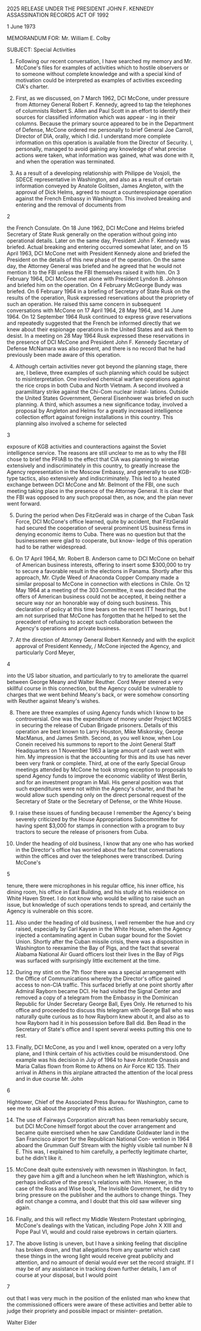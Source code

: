 2025 RELEASE UNDER THE PRESIDENT JOHN F. KENNEDY ASSASSINATION RECORDS ACT OF 1992

1 June 1973

MEMORANDUM FOR: Mr. William E. Colby

SUBJECT: Special Activities

1. Following our recent conversation, I have
searched my memory and Mr. McCone's files for examples
of activities which to hostile observers or to someone
without complete knowledge and with a special kind of
motivation could be interpreted as examples of activities
exceeding CIA's charter.

2. First, as we discussed, on 7 March 1962,
DCI McCone, under pressure from Attorney General Robert
F. Kennedy, agreed to tap the telephones of columnists
Robert S. Allen and Paul Scott in an effort to identify
their sources for classified information which was appear -
ing in their columns. Because the primary source appeared
to be in the Department of Defense, McCone ordered me
personally to brief General Joe Carroll, Director of DIA,
orally, which I did. I understand more complete information
on this operation is available from the Director of Security.
I, personally, managed to avoid gaining any knowledge of
what precise actions were taken, what information was gained,
what was done with it, and when the operation was terminated.

3. As a result of a developing relationship with
Philippe de Vosjoli, the SDECE representative in Washington,
and also as a result of certain information conveyed by
Anatole Golitsen, James Angleton, with the approval of
Dick Helms, agreed to mount a counterespionage operation
against the French Embassy in Washington. This involved
breaking and entering and the removal of documents from

2

the French Consulate. On 18 June 1962, DCI McCone and
Helms briefed Secretary of State Rusk generally on the
operation without going into operational details. Later
on the same day, President John F. Kennedy was briefed.
Actual breaking and entering occurred somewhat later, and
on 15 April 1963, DCI McCone met with President Kennedy
alone and briefed the President on the details of this
new phase of the operation. On the same day, the Attorney
General was briefed and he agreed that he would not
mention it to the FBI unless the FBI themselves raised
it with him. On 3 February 1964, DCI McCone met alone
with President Lyndon B. Johnson and briefed him on the
operation. On 4 February McGeorge Bundy was briefed.
On 6 February 1964 in a briefing of Secretary of State
Rusk on the results of the operation, Rusk expressed
reservations about the propriety of such an operation.
He raised this same concern in subsequent conversations
with McCone on 17 April 1964, 28 May 1964, and 14 June
1964. On 12 September 1964 Rusk continued to express
grave reservations and repeatedly suggested that the
French be informed directly that we knew about their
espionage operations in the United States and ask them
to desist. In a meeting on 28 May 1964 Rusk expressed
these reservations in the presence of DCI McCone and
President John F. Kennedy Secretary of Defense McNamara
was also present, and there is no record that he had
previously been made aware of this operation.

4. Although certain activities never got beyond
the planning stage, there are, I believe, three examples
of such planning which could be subject to misinterpretation.
One involved chemical warfare operations against the rice
crops in both Cuba and North Vietnam. A second involved
a paramilitary strike against the Chi-Com nuclear instal-
lations. Outside the United States Government, General
Eisenhower was briefed on such planning. A third, which
assumes a new significance today, involved a proposal by
Angleton and Helms for a greatly increased intelligence
collection effort against foreign installations in this
country. This planning also involved a scheme for selected

3

exposure of KGB activities and counteractions against the
Soviet intelligence service. The reasons are still unclear
to me as to why the FBI chose to brief the PFIAB to the
effect that CIA was planning to wiretap extensively and
indiscriminately in this country, to greatly increase
the Agency representation in the Moscow Embassy, and
generally to use KGB-type tactics, also extensively and
indiscriminately. This led to a heated exchange between
DCI McCone and Mr. Belmont of the FBI, one such meeting
taking place in the presence of the Attorney General.
It is clear that the FBI was opposed to any such proposal
then, as now, and the plan never went forward.

5. During the period when Des FitzGerald was in
charge of the Cuban Task Force, DCI McCone's office
learned, quite by accident, that FitzGerald had secured
the cooperation of several prominent US business firms
in denying economic items to Cuba. There was no question
but that the businessmen were glad to cooperate, but know-
ledge of this operation had to be rather widespread.

6. On 17 April 1964, Mr. Robert B. Anderson came
to DCI McCone on behalf of American business interests,
offering to insert some $300,000 to try to secure a
favorable result in the elections in Panama. Shortly
after this approach, Mr. Clyde Weed of Anaconda Copper
Company made a similar proposal to McCone in connection
with elections in Chile. On 12 May 1964 at a meeting of
the 303 Committee, it was decided that the offers of
American business could not be accepted, it being neither
a secure way nor an honorable way of doing such business.
This declaration of policy at this time bears on the recent
ITT hearings, but I am not surprised that McCone has
forgotten that he helped to set the precedent of refusing
to accept such collaboration between the Agency's operations
and private business.

7. At the direction of Attorney General Robert
Kennedy and with the explicit approval of President Kennedy,
/ McCone injected the Agency, and particularly Cord Meyer,

4

into the US labor situation, and particularly to try
to ameliorate the quarrel between George Meany and
Walter Reuther. Cord Meyer steered a very skillful
course in this connection, but the Agency could be
vulnerable to charges that we went behind Meany's back,
or were somehow consorting with Reuther against Meany's
wishes.

8. There are three examples of using Agency
funds which I know to be controversial. One was the
expenditure of money under Project MOSES in securing
the release of Cuban Brigade prisoners. Details of
this operation are best known to Larry Houston, Mike
Miskorsky, George MacManus, and James Smith. Second,
as you well know, when Lou Conein received his summons
to report to the Joint General Staff Headquarters on
1 November 1963 a large amount of cash went with him.
My impression is that the accounting for this and its
use has never been very frank or complete. Third, at
one of the early Special Group meetings attended by
McCone he took strong exception to proposals to spend
Agency funds to improve the economic viability of West
Berlin, and for an investment program in Mali. His
general position was that such expenditures were not
within the Agency's charter, and that he would allow
such spending only on the direct personal request of
the Secretary of State or the Secretary of Defense, or
the White House.

9. I raise these issues of funding because I
remember the Agency's being severely criticized by the
House Appropriations Subcommittee for having spent $3,000
for stamps in connection with a program to buy tractors
to secure the release of prisoners from Cuba.

10. Under the heading of old business, I know that
any one who has worked in the Director's office has worried
about the fact that conversations within the offices and
over the telephones were transcribed. During McCone's

5

tenure, there were microphones in his regular office,
his inner office, his dining room, his office in East
Building, and his study at his residence on White Haven
Street. I do not know who would be willing to raise such
an issue, but knowledge of such operations tends to
spread, and certainly the Agency is vulnerable on this
score.

11. Also under the heading of old business, I
well remember the hue and cry raised, especially by Carl
Kaysen in the White House, when the Agency injected a
contaminating agent in Cuban sugar bound for the Soviet
Union. Shortly after the Cuban missile crisis, there was
a disposition in Washington to reexamine the Bay of Pigs,
and the fact that several Alabama National Air Guard
officers lost their lives in the Bay of Pigs was surfaced
with surprisingly little excitement at the time.

12. During my stint on the 7th floor there was
a special arrangement with the Office of Communications
whereby the Director's office gained access to non-CIA
traffic. This surfaced briefly at one point shortly after
Admiral Rayborn became DCI. He had visited the Signal
Center and removed a copy of a telegram from the Embassy
in the Dominican Republic for Under Secretary George Ball,
Eyes Only. He returned to his office and proceeded to
discuss this telegram with George Ball who was naturally
quite curious as to how Rayborn knew about it, and also as
to how Rayborn had it in his possession before Ball did.
Ben Read in the Secretary of State's office and I spent
several weeks putting this one to rest.

13. Finally, DCI McCone, as you and I well know,
operated on a very lofty plane, and I think certain of
his activities could be misunderstood. One example was
his decision in July of 1964 to have Aristotle Onassis and
Maria Callas flown from Rome to Athens on Air Force KC 135.
Their arrival in Athens in this airplane attracted the
attention of the local press and in due course Mr. John

6

Hightower, Chief of the Associated Press Bureau for
Washington, came to see me to ask about the propriety
of this action.

14. The use of Fairways Corporation aircraft
has been remarkably secure, but DCI McCone himself
forgot about the cover arrangement and became quite
exercised when he saw Candidate Goldwater land in the
San Francisco airport for the Republican National Con-
vention in 1964 aboard the Grumman Gulf Stream with
the highly visible tail number N 8 E. This was, I
explained to him carefully, a perfectly legitimate
charter, but he didn't like it.

15. McCone dealt quite extensively with newsmen
in Washington. In fact, they gave him a gift and a
luncheon when he left Washington, which is perhaps
indicative of the press's relations with him. However,
in the case of the Ross and Wise book, The Invisible
Government, he did try to bring pressure on the publisher
and the authors to change things. They did not change
a comma, and I doubt that this old saw willever sing
again.

16. Finally, and this will reflect my Middle
Western Protestant upbringing, McCone's dealings with
the Vatican, including Pope John X XIII and Pope Paul
VI, would and could raise eyebrows in certain qüarters.

17. The above listing is uneven, but I have a
sinking feeling that discipline has broken down, and that
allegations from any quarter which cast these things in
the wrong light would receive great publicity and attention,
and no amount of denial would ever set the record straight.
If I may be of any assistance in tracking down further
details, I am of course at your disposal, but I would point

7

out that I was very much in the position of the
enlisted man who knew that the commissioned officers
were aware of these activities and better able to
judge their propriety and possible impact or misinter-
pretation.

Walter Elder
